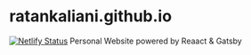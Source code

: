 # ratankaliani.github.io
[![Netlify Status](https://api.netlify.com/api/v1/badges/f17a8e12-d4a3-46a8-a6a6-8257b4c5e2a9/deploy-status)](https://app.netlify.com/sites/ratankaliani/deploys)
Personal Website powered by Reaact & Gatsby
